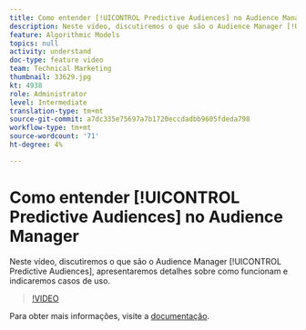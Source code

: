 ```yaml
---
title: Como entender [!UICONTROL Predictive Audiences] no Audience Manager
description: Neste vídeo, discutiremos o que são o Audience Manager [!UICONTROL Predictive Audiences], apresentaremos detalhes sobre como funcionam e indicaremos casos de uso.
feature: Algorithmic Models
topics: null
activity: understand
doc-type: feature video
team: Technical Marketing
thumbnail: 33629.jpg
kt: 4938
role: Administrator
level: Intermediate
translation-type: tm+mt
source-git-commit: a7dc335e75697a7b1720eccdadbb9605fdeda798
workflow-type: tm+mt
source-wordcount: '71'
ht-degree: 4%

---
```



# Como entender [!UICONTROL Predictive Audiences] no Audience Manager

Neste vídeo, discutiremos o que são o Audience Manager [!UICONTROL Predictive Audiences], apresentaremos detalhes sobre como funcionam e indicaremos casos de uso.

>[!VIDEO](https://video.tv.adobe.com/v/33629/?quality=12)

Para obter mais informações, visite a [documentação](https://docs.adobe.com/content/help/en/audience-manager/user-guide/features/algorithmic-models/predictive-audiences/predictive-audiences.html).
